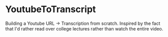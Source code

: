 # YoutubeToTranscript
Building a Youtube URL -> Transcription from scratch.
Inspired by the fact that I'd rather read
over college lectures rather than watch the entire video. 
